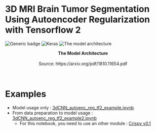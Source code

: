 # 3D MRI Brain Tumor Segmentation Using Autoencoder Regularization with Tensorflow 2

![Generic badge](https://img.shields.io/badge/Implemented%20in-Tensorflow%202-blueviolet.svg)
![Keras](https://img.shields.io/badge/Implemented%20in-Keras-red.svg)
![The model architecture](https://www.suyogjadhav.com/images/misc/brats2018_sota_model.png)
<center><b>The Model Architecture</b></center><br /><center>Source: https://arxiv.org/pdf/1810.11654.pdf</center>
<br /><br />


# Examples
- Model usage only : [3dCNN_autoenc_reg_tf2_example.ipynb][example_url1]<br>
- From data preparation to model usage : [3dCNN_autoenc_reg_tf2_example2.ipynb][example_url2]
  + For this notebook, you need to use an other module : [Crispy v0.1][crispy_url]



[example_url1]: https://github.com/Crispy13/3d-mri-brain-tumor-segmentation-using-autoencoder-regularization/blob/master/3dCNN_autoenc_reg_tf2_example.ipynb
[example_url2]: https://github.com/Crispy13/3d-mri-brain-tumor-segmentation-using-autoencoder-regularization/blob/master/3dCNN_autoenc_reg_tf2_examples2.ipynb
[crispy_url]: https://github.com/Crispy13/crispy/releases/tag/v0.1

